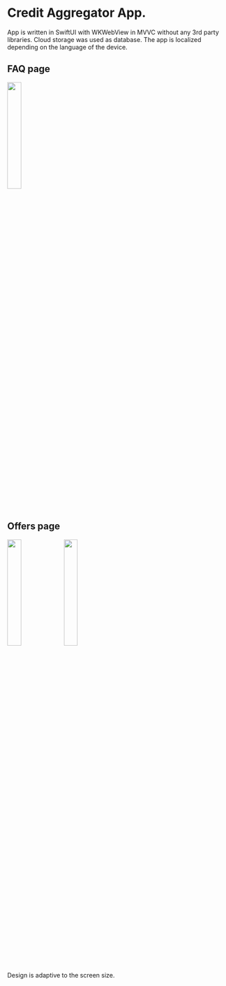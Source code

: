 # Credit Aggregator App.

App is written in SwiftUI with WKWebView in MVVC without any 3rd party libraries. Cloud storage was used as database. The app is localized depending on the language of the device.

## FAQ page
<img src="https://user-images.githubusercontent.com/31224828/203208054-8752cffb-d4ee-4782-9b39-797fb67129ae.png" width="25%"/>

## Offers page
<img src="https://user-images.githubusercontent.com/31224828/203208090-1a3fa989-feae-46c8-9195-9affbcc002e1.png" width="25%"/>
<img src="https://user-images.githubusercontent.com/31224828/203208117-e712ddc3-c31c-42f3-ac84-5f7b6f2d7621.png" width="25%"/>

Design is adaptive to the screen size. 
